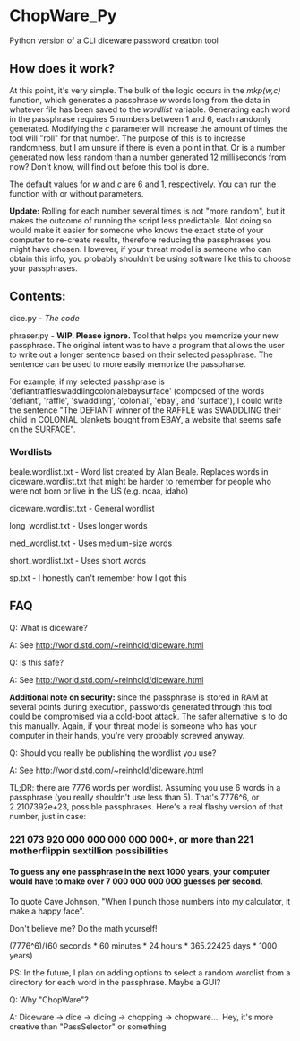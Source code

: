 # ChopWare_Py
Python version of a CLI diceware password creation tool

## How does it work?
At this point, it's very simple. The bulk of the logic occurs in the *mkp(w,c)* function, which generates a passphrase *w* words long from the data in whatever file has been saved to the *wordlist* variable. Generating each word in the passphrase requires 5 numbers between 1 and 6, each randomly generated. Modifying the *c* parameter will increase the amount of times the tool will "roll" for that number. The purpose of this is to increase randomness, but I am unsure if there is even a point in that. Or is a number generated now less random than a number generated 12 milliseconds from now? Don't know, will find out before this tool is done. 

The default values for *w* and *c* are 6 and 1, respectively. You can run the function with or without parameters.

**Update:** Rolling for each number several times is not "more random", but it makes the outcome of running the script less predictable. Not doing so would make it easier for someone who knows the exact state of your computer to re-create results, therefore reducing the passphrases you might have chosen. However, if your threat model is someone who can obtain this info, you probably shouldn't be using software like this to choose your passphrases. 

## Contents:
dice.py - *The code*

phraser.py - **WIP. Please ignore.** Tool that helps you memorize your new passphrase. The original intent was to have a program that allows the user to write out a longer sentence based on their selected passphrase. The sentence can be used to more easily memorize the passpharse.

For example, if my selected passhprase is 'defiantraffleswaddlingcolonialebaysurface' (composed of the words 'defiant', 'raffle', 'swaddling', 'colonial', 'ebay', and 'surface'), I could write the sentence "The DEFIANT winner of the RAFFLE was SWADDLING their child in COLONIAL blankets bought from EBAY, a website that seems safe on the SURFACE".

### Wordlists
  
beale.wordlist.txt - Word list created by Alan Beale. Replaces words in diceware.wordlist.txt that might be harder to remember for people who were not born or live in the US (e.g. ncaa, idaho)

diceware.wordlist.txt - General wordlist

long_wordlist.txt - Uses longer words

med_wordlist.txt - Uses medium-size words

short_wordlist.txt - Uses short words

sp.txt - I honestly can't remember how I got this

## FAQ

Q: What is diceware?

A: See http://world.std.com/~reinhold/diceware.html



Q: Is this safe?

A: See http://world.std.com/~reinhold/diceware.html

**Additional note on security:** since the passphrase is stored in RAM at several points during execution, passwords generated through this tool could be compromised via a cold-boot attack. The safer alternative is to do this manually. Again, if your threat model is someone who has your computer in their hands, you're very probably screwed anyway.


Q: Should you really be publishing the wordlist you use?

A: See http://world.std.com/~reinhold/diceware.html 

TL;DR: there are 7776 words per wordlist. Assuming you use 6 words in a passphrase (you really shouldn't use less than 5). That's 7776^6, or 2.2107392e+23, possible passphrases. Here's a real flashy version of that number, just in case: 

### 221 073 920 000 000 000 000 000+, or more than 221 motherflippin sextillion possibilities

#### To guess any one passphrase in the next 1000 years, your computer would have to make over 7 000 000 000 000 guesses per second.

To quote Cave Johnson, "When I punch those numbers into my calculator, it make a happy face".

Don't believe me? Do the math yourself!

(7776^6)/(60 seconds * 60 minutes * 24 hours * 365.22425 days * 1000 years)

PS: In the future, I plan on adding options to select a random wordlist from a directory for each word in the passphrase. Maybe a GUI?



Q: Why "ChopWare"?

A: Diceware -> dice -> dicing -> chopping -> chopware.... Hey, it's more creative than "PassSelector" or something
